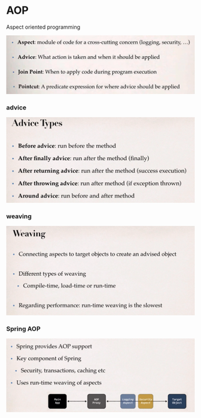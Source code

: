 # AOP

Aspect oriented programming 

![](../.gitbook/assets/image%20%2857%29.png)

### advice

![](../.gitbook/assets/image%20%2862%29.png)

### weaving

![](../.gitbook/assets/image%20%2858%29.png)

### Spring AOP

![](../.gitbook/assets/image%20%2864%29.png)

